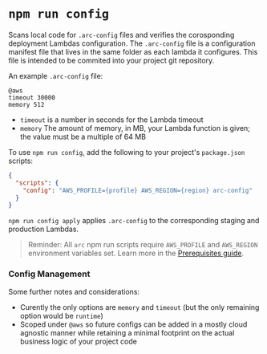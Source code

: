 # `npm run config`

Scans local code for `.arc-config` files and verifies the corosponding deployment Lambdas configuration. The `.arc-config` file is a configuration manifest file that lives in the same folder as each lambda it configures. This file is intended to be commited into your project git repository.

An example `.arc-config` file:
```.arc
@aws
timeout 30000
memory 512
```

- `timeout` is a number in seconds for the Lambda timeout
- `memory` The amount of memory, in MB, your Lambda function is given; the value must be a multiple of 64 MB

To use `npm run config`, add the following to your project's `package.json` scripts:

```json
{
  "scripts": {
    "config": "AWS_PROFILE={profile} AWS_REGION={region} arc-config"
  }
}
```

`npm run config apply` applies `.arc-config` to the corresponding staging and production Lambdas.

> Reminder: All `arc` npm run scripts require `AWS_PROFILE` and `AWS_REGION` environment variables set. Learn more in the [Prerequisites guide](/quickstart).

### Config Management 

Some further notes and considerations:

- Curently the only options are `memory` and `timeout` (but the only remaining option would be `runtime`)
- Scoped under `@aws` so future configs can be added in a mostly cloud agnostic manner while retaining a minimal footprint on the actual business logic of your project code
